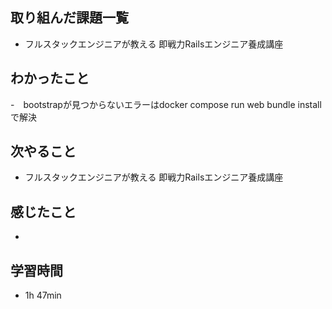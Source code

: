 ## 取り組んだ課題一覧
- フルスタックエンジニアが教える 即戦力Railsエンジニア養成講座
## わかったこと
-　bootstrapが見つからないエラーはdocker compose run web bundle installで解決
## 次やること
- フルスタックエンジニアが教える 即戦力Railsエンジニア養成講座
## 感じたこと
- 
## 学習時間
- 1h 47min

